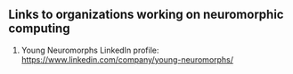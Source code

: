 ## Links to organizations working on neuromorphic computing

1. Young Neuromorphs LinkedIn profile: https://www.linkedin.com/company/young-neuromorphs/

